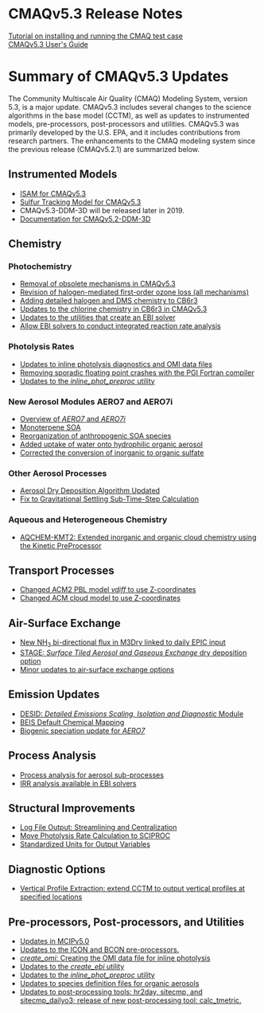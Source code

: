 CMAQv5.3 Release Notes 
=====================================

[Tutorial on installing and running the CMAQ test case](../Users_Guide/Tutorials/CMAQ_UG_tutorial_benchmark.md)  
[CMAQv5.3 User's Guide](../Users_Guide/README.md)

# Summary of CMAQv5.3 Updates

The Community Multiscale Air Quality (CMAQ) Modeling System, version 5.3, is a major update. CMAQv5.3 includes several changes to the science algorithms in the base model (CCTM), as well as updates to instrumented models, pre-processors, post-processors and utilities. CMAQv5.3 was primarily developed by the U.S. EPA, and it includes contributions from research partners.  The enhancements to the CMAQ modeling system since the previous release (CMAQv5.2.1) are summarized below.

<a id="instrumented_models"></a>
## Instrumented Models
 * [ISAM for CMAQv5.3](updates_to_CMAQ_ISAM.md)
 * [Sulfur Tracking Model for CMAQv5.3](updates_to_CMAQ_STM.md)
 * CMAQv5.3-DDM-3D will be released later in 2019. 
 * [Documentation for CMAQv5.2-DDM-3D](https://github.com/USEPA/CMAQ/blob/5.2_DDM-3D/DOCS/Instrumented_Docs/CMAQ_DDM.md)

 
<a id="chemistry"></a>
## Chemistry
### Photochemistry

  * [Removal of obsolete mechanisms in CMAQv5.3](obsolete_mechanisms.md)
  * [Revision of halogen-mediated first-order ozone loss (all mechanisms)](simple_halogen_chemistry.md)
  * [Adding detailed halogen and DMS chemistry to CB6r3](detailed_halogen_and_DMS_chemistry.md)
  * [Updates to the chlorine chemistry in CB6r3 in CMAQv5.3](chlorine_chemistry_CB6r3.md)
  * [Updates to the utilities that create an EBI solver](updates_to_create_ebi.md)
  * [Allow EBI solvers to conduct integrated reaction rate analysis](allow_ebi_to_do_IRR_analysis.md)
  
### Photolysis Rates
 * [Updates to inline photolysis diagnostics and OMI data files](inline_phot_diagnostic_and_OMI.md)
 * [Removing sporadic floating point crashes with the PGI Fortran compiler](inline_phot_pgi_floating_point_crashes.md)
 * [Updates to the _inline_phot_preproc_ utility](updates_to_inline_phot_preproc.md)
 
### New Aerosol Modules AERO7 and AERO7i
  * [Overview of *AERO7* and *AERO7i*](aero7_overview.md)  
  * [Monoterpene SOA](monoterpene_SOA.md)  
  * [Reorganization of anthropogenic SOA species](anthro_SOA.md)  
  * [Added uptake of water onto hydrophilic organic aerosol](organic_water.md)  
  * [Corrected the conversion of inorganic to organic sulfate](inorganicsulfate_iepox_fix.md)  

### Other Aerosol Processes
  * [Aerosol Dry Deposition Algorithm Updated](aerosol_dry_deposition.md)  
  * [Fix to Gravitational Settling Sub-Time-Step Calculation](gravitational_settling.md)  
  
### Aqueous and Heterogeneous Chemistry
 * [AQCHEM-KMT2: Extended inorganic and organic cloud chemistry using the Kinetic PreProcessor](aqchem-kmt2.md)
 
## Transport Processes
 * [Changed ACM2 PBL model _vdiff_ to use Z-coordinates](VdiffZ.md)
 * [Changed ACM cloud model to use Z-coordinates](Z-coords%20for%20ACMcloud.md)
 
## Air-Surface Exchange
 * [New NH<sub>3</sub> bi-directional flux in M3Dry linked to daily EPIC input](M3dry-Bidi.md)
 * [STAGE: *Surface Tiled Aerosol and Gaseous Exchange* dry deposition option](stage_overview.md)
 * [Minor updates to air-surface exchange options](asx_run_options.md)

## Emission Updates
 * [DESID: *Detailed Emissions Scaling, Isolation and Diagnostic* Module](emissions_redesign.md)
 * [BEIS Default Chemical Mapping](BEIS_mapping.md)
 * [Biogenic speciation update for *AERO7*](biogenic_apinene.md)

## Process Analysis
 * [Process analysis for aerosol sub-processes](aerosol_process_analysis.md)
 * [IRR analysis available in EBI solvers](allow_ebi_to_do_IRR_analysis.md)

## Structural Improvements
 * [Log File Output: Streamlining and Centralization](logfile.md)
 * [Move Photolysis Rate Calculation to SCIPROC](move_phot_to_sciproc.md)
 * [Standardized Units for Output Variables](output_units.md)

## Diagnostic Options
 * [Vertical Profile Extraction: extend CCTM to output vertical profiles at specified locations](vertical_extraction.md)

## Pre-processors, Post-processors, and Utilities
 * [Updates in MCIPv5.0](../../PREP/mcip/docs/ReleaseNotes)
 * [Updates to the ICON and BCON pre-processors.](updates_to_ICON_BCON.md)
 * [*create_omi*: Creating the OMI data file for inline photolysis](Add_create_omi_tool.md)
 * [Updates to the *create_ebi* utility](updates_to_create_ebi.md)
 * [Updates to the *inline_phot_preproc* utility](updates_to_inline_phot_preproc.md)
 * [Updates to species definition files for organic aerosols](specdef_aero.md)
 * [Updates to post-processing tools: hr2day, sitecmp, and sitecmp_dailyo3; release of new post-processing tool: calc_tmetric.](postprocessing_tools.md)

